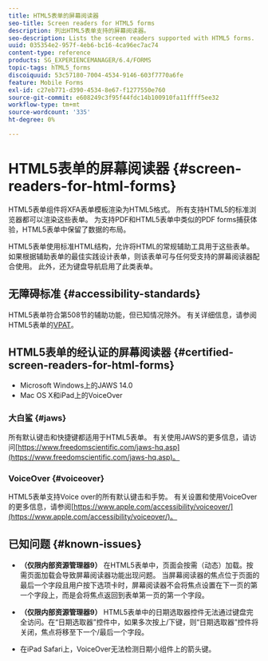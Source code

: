 ```yaml
---
title: HTML5表单的屏幕阅读器
seo-title: Screen readers for HTML5 forms
description: 列出HTML5表单支持的屏幕阅读器。
seo-description: Lists the screen readers supported with HTML5 forms.
uuid: 035354e2-957f-4eb6-bc16-4ca96ec7ac74
content-type: reference
products: SG_EXPERIENCEMANAGER/6.4/FORMS
topic-tags: hTML5_forms
discoiquuid: 53c57180-7004-4534-9146-603f7770a6fe
feature: Mobile Forms
exl-id: c27eb771-d390-4534-8e67-f1277550e760
source-git-commit: e608249c3f95f44fdc14b100910fa11ffff5ee32
workflow-type: tm+mt
source-wordcount: '335'
ht-degree: 0%

---
```


# HTML5表单的屏幕阅读器 {#screen-readers-for-html-forms}

HTML5表单组件将XFA表单模板渲染为HTML5格式。 所有支持HTML5的标准浏览器都可以渲染这些表单。 为支持PDF和HTML5表单中类似的PDF forms捕获体验，HTML5表单中保留了数据的布局。

HTML5表单使用标准HTML结构，允许将HTML的常规辅助工具用于这些表单。 如果根据辅助表单的最佳实践设计表单，则该表单可与任何受支持的屏幕阅读器配合使用。 此外，还为键盘导航启用了此类表单。

## 无障碍标准 {#accessibility-standards}

HTML5表单符合第508节的辅助功能，但已知情况除外。 有关详细信息，请参阅HTML5表单的[VPAT](http://wwwimages.adobe.com/content/dam/acom/en/accessibility/compliance/pdfs/livecycle-mobile-forms-es4-section-508-vpat.pdf)。

## HTML5表单的经认证的屏幕阅读器 {#certified-screen-readers-for-html-forms}

* Microsoft Windows上的JAWS 14.0
* Mac OS X和iPad上的VoiceOver

### 大白鲨 {#jaws}

所有默认键击和快捷键都适用于HTML5表单。 有关使用JAWS的更多信息，请访问[https://www.freedomscientific.com/jaws-hq.asp](https://www.freedomscientific.com/jaws-hq.asp)。

### VoiceOver {#voiceover}

HTML5表单支持Voice over的所有默认键击和手势。 有关设置和使用VoiceOver的更多信息，请参阅[https://www.apple.com/accessibility/voiceover/](https://www.apple.com/accessibility/voiceover/)。

## 已知问题 {#known-issues}

* **（仅限内部资源管理器9）** 在HTML5表单中，页面会按需（动态）加载。按需页面加载会导致屏幕阅读器功能出现问题。 当屏幕阅读器的焦点位于页面的最后一个字段且用户按下选项卡时，屏幕阅读器不会将焦点设置在下一页的第一个字段上，而是会将焦点返回到表单第一页的第一个字段。
* **（仅限内部资源管理器9）** HTML5表单中的日期选取器控件无法通过键盘完全访问。在“日期选取器”控件中，如果多次按上/下键，则“日期选取器”控件将关闭，焦点将移至下一个/最后一个字段。

* 在iPad Safari上，VoiceOver无法检测日期小组件上的箭头键。
